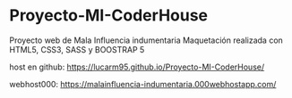 # Proyecto-MI-CoderHouse

Proyecto web de Mala Influencia indumentaria
Maquetación realizada con HTML5, CSS3, SASS y BOOSTRAP 5

host en github: https://lucarm95.github.io/Proyecto-MI-CoderHouse/

webhost000: https://malainfluencia-indumentaria.000webhostapp.com/
